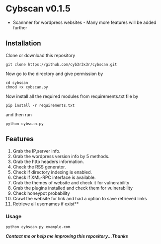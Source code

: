 # Cybscan v0.1.5
- Scannner for wordpress websites - 
Many more features will be added further
## Installation
Clone or download this repository
```
git clone https://github.com/cyb3r3x3r/cybscan.git
```
Now go to the directory and give permission by 
```
cd cybscan
chmod +x cybscan.py
```
Now install all the required modules from requirements.txt file by 
```
pip install -r requirements.txt
```
and then run
```
python cybscan.py
```
## Features
1. Grab the IP,server info.
2. Grab the wordpress version info by 5 methods.
3. Grab the http headers information.
4. Check the RSS generator.
5. Check if directory indexing is enabled.
6. Check if XML-RPC interface is available.
2. Grab the themes of website and check it for vulnerability
3. Grab the plugins installed and check them for vulnerability
4. Check honeypot probability
5. Crawl the website for link and had a option to save retrieved links
6. Retrieve all usernames if exist**

### Usage
```
python cybscan.py example.com
```

***Contact me or help me improving this repository...Thanks***
